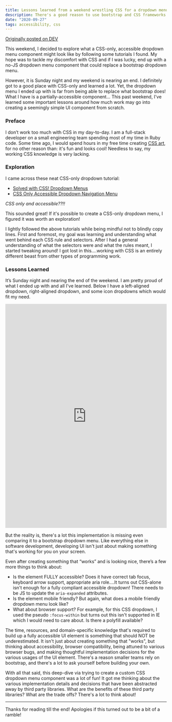 ```yaml
---
title: Lessons learned from a weekend wrestling CSS for a dropdown menu
description: There's a good reason to use bootstrap and CSS frameworks
date: "2020-09-27"
tags: accessibility, css
---
```


[Originally posted on DEV](https://dev.to/kateh/lesson-learned-there-s-a-reason-for-bootstrap-and-other-css-frameworks-3fl1)

This weekend, I decided to explore what a CSS-only, accessible dropdown menu component might look like by following some tutorials I found. My hope was to tackle my discomfort with CSS and if I was lucky, end up with a no-JS dropdown menu component that could replace a bootstrap dropdown menu.

However, it is Sunday night and my weekend is nearing an end. I definitely got to a good place with CSS-only and learned a lot. Yet, the dropdown menu I ended up with is far from being able to replace what bootstrap does! What I have is a partially-accessible component... This past weekend, I've learned some important lessons around how much work may go into creating a seemingly simple UI component from scratch.

### Preface

I don’t work too much with CSS in my day-to-day. I am a full-stack developer on a small engineering team spending most of my time in Ruby code. Some time ago, I would spend hours in my free time creating [CSS art](https://codepen.io/khiga8/pens/popular),
for no other reason than: it's fun and looks cool! Needless to say, my working CSS knowledge is very lacking.

### Exploration

I came across these neat CSS-only dropdown tutorial:

- [Solved with CSS! Dropdown Menus](https://css-tricks.com/solved-with-css-dropdown-menus/)
- [CSS Only Accessible Dropdown Navigation Menu](https://moderncss.dev/css-only-accessible-dropdown-navigation-menu/)

_CSS only and accessible??!!_

This sounded great! If it's possible to create a CSS-only dropdown menu, I figured it was worth an exploration!

I lightly followed the above tutorials while being mindful not to blindly copy lines. First and foremost, my goal was learning and understanding what went behind each CSS rule and selectors. After I had a general understanding of what the selectors were and what the rules meant, I started tweaking around! I got lost in this....working with CSS is an entirely different beast from other types of programming work.

### Lessons Learned

It’s Sunday night and nearing the end of the weekend. I am pretty proud of what I ended up with and all I've learned. Below I have a left-aligned dropdown, right-aligned dropdown, and some icon dropdowns which would fit my need.

<iframe height="700" style="width: 100%;" scrolling="no" title="CSS-only Tab Accessible Left &amp; Right Dropdown " src="https://codepen.io/khiga8/embed/NWNJEoz?height=265&theme-id=light&default-tab=css,result" frameborder="no" loading="lazy" allowtransparency="true" allowfullscreen="true">
  See the Pen <a href='https://codepen.io/khiga8/pen/NWNJEoz'>CSS-only Tab Accessible Left &amp; Right Dropdown </a> by Kate Higa
  (<a href='https://codepen.io/khiga8'>@khiga8</a>) on <a href='https://codepen.io'>CodePen</a>.
</iframe>

But the reality is, there's a lot this implementation is missing even comparing it to a bootstrap dropdown menu. Like everything else in software development, developing UI isn't just about making something that's working for you on your screen.

Even after creating something that “works” and is looking nice, there’s a few more things to think about:

- Is the element FULLY accessible? Does it have correct tab focus, keyboard arrow support, appropriate aria role....It turns out CSS-alone isn't enough for a fully compliant accessible dropdown! There needs to be JS to update the `aria-expanded` attributes.
- Is the element mobile friendly? But again, what does a mobile friendly dropdown menu look like?
- What about browser support? For example, for this CSS dropdown, I used the pseudo `:focus-within` but turns out this isn't supported in IE which I would need to care about. Is there a polyfill available?

The time, resources, and domain-specific knowledge that's required to build up a fully accessible UI element is something that should NOT be underestimated. It isn't just about creating something that "works", but thinking about accessibility, browser compatibility, being attuned to various browser bugs, and making thoughtful implementation decisions for the various usages of the UI element. There's a reason smaller teams rely on bootstrap, and there's a lot to ask yourself before building your own.

With all that said, this deep-dive via trying to create a custom CSS dropdown menu component was a lot of fun! It got me thinking about the various implementation details and decisions that have been abstracted away by third party libraries. What are the benefits of these third party libraries? What are the trade offs? There's a lot to think about!

---

Thanks for reading till the end! Apologies if this turned out to be a bit of a ramble!
